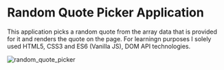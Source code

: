 # Random Quote Picker Application

This application picks a random quote from the array data that is provided for it and renders the quote on the page. For learningn purposes I solely used HTML5, CSS3 and ES6 (Vanilla JS), DOM API technologies.

![random_quote_picker](https://user-images.githubusercontent.com/89414746/162594525-6a80983e-61f7-4493-8eb6-675af3520e15.png)
